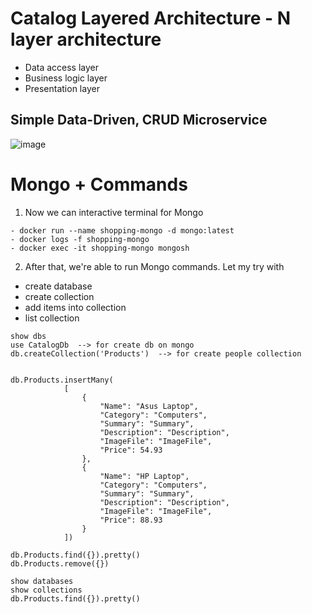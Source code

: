 # Catalog Layered Architecture - N layer architecture

- Data access layer
- Business logic layer
- Presentation layer

## Simple Data-Driven, CRUD Microservice

![image](https://github.com/linhvuquach/aspnetcore-microservices/assets/26388126/e1a245a6-b36d-4b69-8af9-2936cdb4680e)

# Mongo + Commands

1. Now we can interactive terminal for Mongo

```
- docker run --name shopping-mongo -d mongo:latest
- docker logs -f shopping-mongo
- docker exec -it shopping-mongo mongosh
```

2. After that, we're able to run Mongo commands. Let my try with

- create database
- create collection
- add items into collection
- list collection

```
show dbs
use CatalogDb  --> for create db on mongo
db.createCollection('Products')  --> for create people collection


db.Products.insertMany(
			[
			    {
			        "Name": "Asus Laptop",
			        "Category": "Computers",
			        "Summary": "Summary",
			        "Description": "Description",
			        "ImageFile": "ImageFile",
			        "Price": 54.93
			    },
			    {
			        "Name": "HP Laptop",
			        "Category": "Computers",
			        "Summary": "Summary",
			        "Description": "Description",
			        "ImageFile": "ImageFile",
			        "Price": 88.93
			    }
			])

db.Products.find({}).pretty()
db.Products.remove({})

show databases
show collections
db.Products.find({}).pretty()
```
